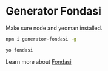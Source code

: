 # Generator Fondasi

Make sure node and yeoman installed.

```Bash
npm i generator-fondasi -g
```

```Bash
yo fondasi
```

Learn more about [Fondasi](https://github.com/brother-in-code/fondasi)

